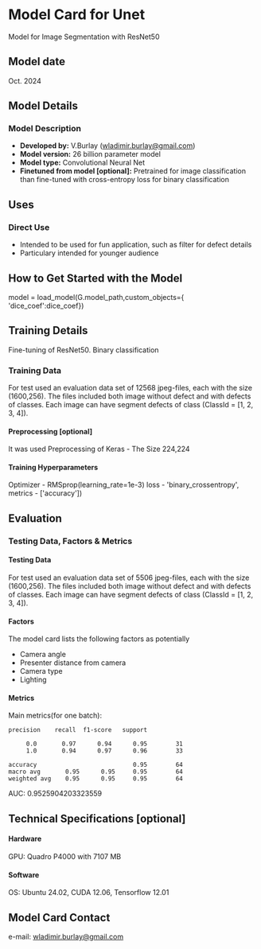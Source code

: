 # Model Card for Unet

Model for Image Segmentation with ResNet50

## Model date
Oct. 2024

## Model Details

### Model Description

- **Developed by:** V.Burlay (wladimir.burlay@gmail.com)
- **Model version:** 26 billion parameter model
- **Model type:** Convolutional Neural Net
- **Finetuned from model [optional]:** Pretrained for image classification than fine-tuned with cross-entropy loss for binary classification

## Uses

### Direct Use

- Intended to be used for fun application, such as filter for defect details
- Particulary intended for younger audience

## How to Get Started with the Model

model = load_model(G.model_path,custom_objects={
        'dice_coef':dice_coef})

## Training Details

Fine-tuning of ResNet50. Binary classification

### Training Data

For test used an evaluation data set of 12568 jpeg-files,
each with the size (1600,256). The files included both image without
defect and with defects of classes. Each image can have segment defects 
of class (ClassId = [1, 2, 3, 4]).

#### Preprocessing [optional]

It was used Preprocessing of Keras - The Size 224,224

#### Training Hyperparameters

Optimizer - RMSprop(learning_rate=1e-3)
loss - 'binary_crossentropy',
metrics - ['accuracy'])

## Evaluation

### Testing Data, Factors & Metrics

#### Testing Data

For test used an evaluation data set of 5506 jpeg-files,
each with the size (1600,256). The files included both image without
defect and with defects of classes. Each image can have segment defects 
of class (ClassId = [1, 2, 3, 4]).

#### Factors
The model card lists the following factors as potentially
* Camera angle
* Presenter distance from camera
* Camera type
* Lighting

#### Metrics

Main metrics(for one batch):

    precision    recall  f1-score   support

         0.0       0.97      0.94      0.95        31
         1.0       0.94      0.97      0.96        33

    accuracy                           0.95        64
    macro avg       0.95      0.95     0.95        64
    weighted avg    0.95      0.95     0.95        64

AUC: 0.9525904203323559

## Technical Specifications [optional]

#### Hardware

GPU: Quadro P4000 with 7107 MB

#### Software

OS: Ubuntu 24.02, CUDA 12.06, Tensorflow 12.01

## Model Card Contact
e-mail: wladimir.burlay@gmail.com